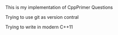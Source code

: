 This is my implementation of CppPrimer Questions

Trying to use git as version contral

Trying to write in modern C++11
